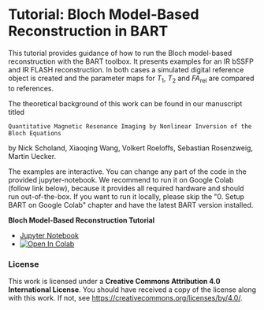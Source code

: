 # Tutorial: Bloch Model-Based Reconstruction in BART

This tutorial provides guidance of how to run the Bloch model-based reconstruction with the BART toolbox. It presents examples for an IR bSSFP and IR FLASH reconstruction. In both cases a simulated digital reference object is created and the parameter maps for $T_1$, $T_2$ and $FA_{\text{rel}}$ are compared to references.

The theoretical background of this work can be found in our manuscript titled

	Quantitative Magnetic Resonance Imaging by Nonlinear Inversion of the Bloch Equations

by Nick Scholand, Xiaoqing Wang, Volkert Roeloffs, Sebastian Rosenzweig, Martin Uecker.

The examples are interactive. You can change any part of the code in the provided jupyter-notebook. We recommend to run it on Google Colab (follow link below), because it provides all required hardware and should run out-of-the-box. If you want to run it locally, please skip the "0. Setup BART on Google Colab" chapter and have the latest BART version installed.

**Bloch Model-Based Reconstruction Tutorial**
- [Jupyter Notebook](./bart-bloch-tutorial.ipynb)
- [![Open In Colab](https://colab.research.google.com/assets/colab-badge.svg)](https://colab.research.google.com/github/mrirecon/bloch-tutorial/blob/main/bart-bloch-tutorial.ipynb)


### License
This work is licensed under a **Creative Commons Attribution 4.0 International License**.
You should have received a copy of the license along with this
work. If not, see <https://creativecommons.org/licenses/by/4.0/>.
